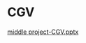 # CGV

[middle project-CGV.pptx](https://github.com/yyy192/CGV/files/7451179/middle.project-CGV.pptx)
